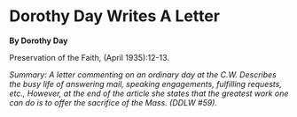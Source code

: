 Dorothy Day Writes A Letter
===========================

**By Dorothy Day**

Preservation of the Faith, (April 1935):12-13.

*Summary: A letter commenting on an ordinary day at the C.W. Describes
the busy life of answering mail, speaking engagements, fulfilling
requests, etc., However, at the end of the article she states that the
greatest work one can do is to offer the sacrifice of the Mass. (DDLW
\#59).*



